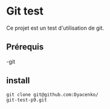 # Git test

Ce projet est un test d'utilisation de git.

## Prérequis

-git

## install

    git clone git@github.com:Dyacenko/
    git-test-p9.git